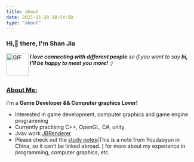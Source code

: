 ```yaml
---
title: about
date: 2021-11-28 18:54:58
type: "about"
---
```

<!-- List Of Websites-->
[study notes]: https://note.youdao.com/s/PzJ4TA7B
[github]: https://www.github.com/Js11252001
[gmail]: mailto:nningfvcg15@gmail.com
[jbRenderer]: https://github.com/Js11252001/JBRenderer


### Hi,👋 there, I'm Shan Jia<br>
<img align="left" alt="GIF" src="https://media.giphy.com/media/LnQjpWaON8nhr21vNW/giphy.gif" width="60" title="Say HI"> <em><b>I love connecting with different people</b> so if you want to say <b>hi, I'll be happy to meet you more!</b> :)</em>

<br>



### <ins>About Me:</ins>

I'm a **Game Developer && Computer graphics Lover!**
- Interested in game development, computer graphics and game engine programming
- Currently practising C++, OpenGL, C#, unity.
- Jvav work [JBRenderer][jbRenderer]
- Please check out the [study notes][study notes](This is a note from Youdaoyun in China, so it can’t be linked abroad. ) for more about my experience in programming, computer graphics, etc.

<br>
